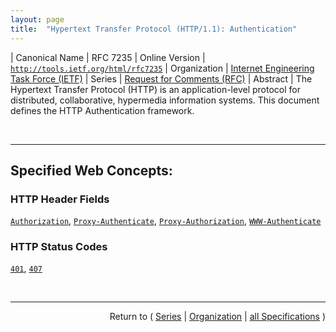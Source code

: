 ```yaml
---
layout: page
title:  "Hypertext Transfer Protocol (HTTP/1.1): Authentication"
---
```


| Canonical Name | RFC 7235
| Online Version | [`http://tools.ietf.org/html/rfc7235`](http://tools.ietf.org/html/rfc7235)
| Organization | [Internet Engineering Task Force (IETF)](..  "List of specification series by this organization")
| Series | [Request for Comments (RFC)](.  "List of specifications in this series")
| Abstract | The Hypertext Transfer Protocol (HTTP) is an application-level protocol for distributed, collaborative, hypermedia information systems. This document defines the HTTP Authentication framework.

<br/>
<hr/>

## Specified Web Concepts:

### HTTP Header Fields

[`Authorization`](/concepts/http-header/Authorization "The &#34;Authorization&#34; header field allows a user agent to authenticate itself with an origin server - usually, but not necessarily, after receiving a 401 (Unauthorized) response. Its value consists of credentials containing the authentication information of the user agent for the realm of the resource being requested."), [`Proxy-Authenticate`](/concepts/http-header/Proxy-Authenticate "The &#34;Proxy-Authenticate&#34; header field consists of at least one challenge that indicates the authentication scheme(s) and parameters applicable to the proxy for this effective request URI. It MUST be included as part of a 407 (Proxy Authentication Required) response."), [`Proxy-Authorization`](/concepts/http-header/Proxy-Authorization "The &#34;Proxy-Authorization&#34; header field allows the client to identify itself (or its user) to a proxy that requires authentication. Its value consists of credentials containing the authentication information of the client for the proxy and/or realm of the resource being requested."), [`WWW-Authenticate`](/concepts/http-header/WWW-Authenticate "The &#34;WWW-Authenticate&#34; header field consists of at least one challenge that indicates the authentication scheme(s) and parameters applicable to the effective request URI. It MUST be included in 401 (Unauthorized) response messages and MAY be included in other response messages to indicate that supplying credentials (or different credentials) might affect the response.")

### HTTP Status Codes

[`401`](/concepts/http-status-code/401 "The 401 (Unauthorized) status code indicates that the request has not been applied because it lacks valid authentication credentials for the target resource. The server generating a 401 response MUST send a WWW-Authenticate header field (Section 4.1) containing at least one challenge applicable to the target resource."), [`407`](/concepts/http-status-code/407 "The 407 (Proxy Authentication Required) status code is similar to 401 (Unauthorized), but it indicates that the client needs to authenticate itself in order to use a proxy. The proxy MUST send a Proxy-Authenticate header field containing a challenge applicable to that proxy for the target resource. The client MAY repeat the request with a new or replaced Proxy-Authorization header field.")



<br/>
<hr/>

<p style="text-align: right">Return to ( <a href="./">Series</a> | <a href="../">Organization</a> | <a href="../../">all Specifications</a> )</p>
